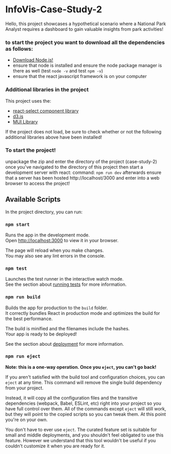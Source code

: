 # InfoVis-Case-Study-2

Hello, this project showcases a hypothetical scenario where a National Park Analyst requires a dashboard to gain valuable insights from park activities!

### to start the project you want to download all the dependencies as follows:
- [Download Node.js!](https://nodejs.org/en)
- ensure that node is installed and ensure the node package manager is there as well (test `node -v` and test `npm -v`)
- ensure that the react javascript framework is on your computer

### Additional libraries in the project
This project uses the:
- [react-select component library](https://react-select.com/home)
- [d3.js](https://d3js.org/) 
- [MUI Library](https://mui.com/)

If the project does not load, be sure to check whether or not the following additional libraries above have been installed!

### To start the project!
unpackage the zip and enter the directory of the project (case-study-2)
once you've navigated to the directory of this project then start a development server with react:
command: `npm run dev`
afterwards ensure that a server has been hosted http://localhost/3000 and enter into a web browser to access the project!


## Available Scripts

In the project directory, you can run:

### `npm start`

Runs the app in the development mode.\
Open [http://localhost:3000](http://localhost:3000) to view it in your browser.

The page will reload when you make changes.\
You may also see any lint errors in the console.

### `npm test`

Launches the test runner in the interactive watch mode.\
See the section about [running tests](https://facebook.github.io/create-react-app/docs/running-tests) for more information.

### `npm run build`

Builds the app for production to the `build` folder.\
It correctly bundles React in production mode and optimizes the build for the best performance.

The build is minified and the filenames include the hashes.\
Your app is ready to be deployed!

See the section about [deployment](https://facebook.github.io/create-react-app/docs/deployment) for more information.

### `npm run eject`

**Note: this is a one-way operation. Once you `eject`, you can't go back!**

If you aren't satisfied with the build tool and configuration choices, you can `eject` at any time. This command will remove the single build dependency from your project.

Instead, it will copy all the configuration files and the transitive dependencies (webpack, Babel, ESLint, etc) right into your project so you have full control over them. All of the commands except `eject` will still work, but they will point to the copied scripts so you can tweak them. At this point you're on your own.

You don't have to ever use `eject`. The curated feature set is suitable for small and middle deployments, and you shouldn't feel obligated to use this feature. However we understand that this tool wouldn't be useful if you couldn't customize it when you are ready for it.
